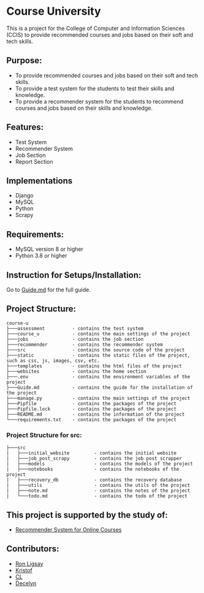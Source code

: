 # Course University
This is a project for the College of Computer and Information Sciences (CCIS) to provide recommended courses and jobs based on their soft and tech skills.

## Purpose:
* To provide recommended courses and jobs based on their soft and tech skills.
* To provide a test system for the students to test their skills and knowledge.
* To provide a recommender system for the students to recommend courses and jobs based on their skills and knowledge.

## Features:
* Test System
* Recommender System
* Job Section
* Report Section

## Implementations
* Django
* MySQL
* Python
* Scrapy

## Requirements:
* MySQL version 8 or higher
* Python 3.8 or higher

## Instruction for Setups/Installation:
Go to [Guide.md](Setup-Guide.md) for the full guide.

## Project Structure:
```
course-u
├───assessment          - contains the test system
├───course_u            - contains the main settings of the project
├───jobs                - contains the job section
├───recommender         - contains the recommender system
├───src                 - contains the source code of the project
├───static              - contains the static files of the project, such as css, js, images, csv, etc.
├───templates           - contains the html files of the project
├───websites            - contains the home section
├───.env                - contains the environment variables of the project
├───Guide.md            - contains the guide for the installation of the project
├───manage.py           - contains the main settings of the project
├───Pipfile             - contains the packages of the project
├───Pipfile.lock        - contains the packages of the project
├───README.md           - contains the information of the project
└───requirements.txt    - contains the packages of the project
```

### Project Structure for src:
```
├───src
|   ├───initial_website         - contains the initial website
|   ├───job_post_scrapy         - contains the job post scrapper
|   ├───models                  - contains the models of the project
|   ├───notebooks               - contains the notebooks of the project
|   ├───recovery_db             - contains the recovery database
|   ├───utils                   - contains the utils of the project
|   ├───note.md                 - contains the notes of the project
|   └───todo.md                 - contains the todo of the project
```


## This project is supported by the study of:
* [Recommender System for Online Courses]()

## Contributors:
* [Ron Ligsay]()
* [Kristof]()
* [CL]()
* [Decelyn]()